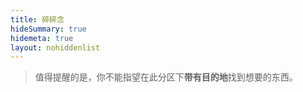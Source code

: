 ```yaml
---
title: 碎碎念
hideSummary: true
hidemeta: true
layout: nohiddenlist
---
```


> 值得提醒的是，你不能指望在此分区下**带有目的地**找到想要的东西。